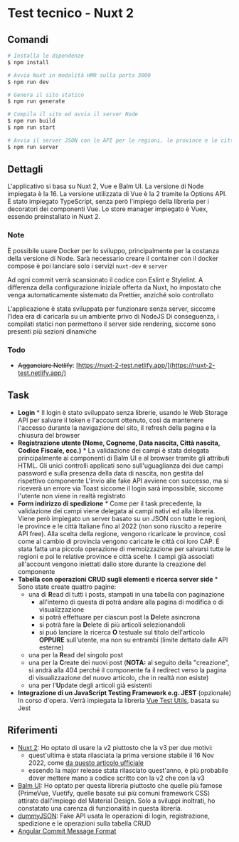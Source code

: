 # Test tecnico - Nuxt 2

## Comandi

```bash
# Installa le dipendenze
$ npm install

# Avvia Nuxt in modalità HMR sulla porta 3000
$ npm run dev

# Genera il sito statico
$ npm run generate

# Compila il sito ed avvia il server Node
$ npm run build
$ npm run start

# Avvia il server JSON con le API per le regioni, le province e le città Italiane
$ npm run server
```

## Dettagli

L'applicativo si basa su Nuxt 2, Vue e Balm UI.
La versione di Node impiegata è la 16.
La versione utilizzata di Vue è la 2 tramite la Options API.
È stato impiegato TypeScript, senza però l'impiego della libreria per i decoratori dei componenti Vue.
Lo store manager impiegato è Vuex, essendo preinstallato in Nuxt 2.

### Note

È possibile usare Docker per lo sviluppo, principalmente per la costanza della versione di Node.
Sarà necessario creare il container con il docker compose è poi lanciare solo i servizi `nuxt-dev` e `server`

Ad ogni commit verrà scansionato il codice con Eslint e Stylelint.
A differenza della configurazione iniziale offerta da Nuxt, ho impostato che venga automaticamente sistemato da Prettier, anziché solo controllato

L'applicazione è stata sviluppata per funzionare senza server, siccome l'idea era di caricarla su un ambiente privo di NodeJS
Di conseguenza, i compilati statici non permettono il server side rendering, siccome sono presenti più sezioni dinamiche

### Todo

- ~~Agganciare Netlify~~: [https://nuxt-2-test.netlify.app/](https://nuxt-2-test.netlify.app/)

## Task

- **Login** \*
  Il login è stato sviluppato senza librerie, usando le Web Storage API per salvare il token e l'account ottenuto, così da mantenere l'accesso durante la navigazione del sito, il refresh della pagina e la chiusura del browser
- **Registrazione utente (Nome, Cognome, Data nascita, Città nascita, Codice Fiscale, ecc.)** \*
  La validazione dei campi è stata delegata principalmente ai componenti di Balm UI e al browser tramite gli attributi HTML.
  Gli unici controlli applicati sono sull'uguaglianza dei due campi password e sulla presenza della data di nascita, non gestita dal rispettivo componente
  L'invio alle fake API avviene con successo, ma si riceverà un errore via Toast siccome il login sarà impossibile, siccome l'utente non viene in realtà registrato
- **Form indirizzo di spedizione** \*
  Come per il task precedente, la validazione dei campi viene delegata ai campi nativi ed alla libreria.
  Viene però impiegato un server basato su un JSON con tutte le regioni, le province e le città Italiane fino al 2022 (non sono riuscito a reperire API free).
  Alla scelta della regione, vengono ricaricate le province, così come al cambio di provincia vengono caricate le città coi loro CAP.
  È stata fatta una piccola operazione di memoizzazione per salvarsi tutte le regioni e poi le relative province e città scelte.
  I campi già associati all'account vengono iniettati dallo store durante la creazione del componente
- **Tabella con operazioni CRUD sugli elementi e ricerca server side** \*
  Sono state create quattro pagine:
  - una di **R**ead di tutti i posts, stampati in una tabella con paginazione
    - all'interno di questa di potrà andare alla pagina di modifica o di visualizzazione
    - si potrà effettuare per ciascun post la **D**elete asincrona
    - si potrà fare la **D**elete di più articoli selezionandoli
    - si può lanciare la ricerca **O** testuale sul titolo dell'articolo **OPPURE** sull'utente, ma non su entrambi (limite dettato dalle API esterne)
  - una per la **R**ead del singolo post
  - una per la **C**reate dei nuovi post (**NOTA:** al seguito della "creazione", si andrà alla 404 perché il componente fa il redirect verso la pagina di visualizzazione del nuovo articolo, che in realtà non esiste)
  - una per l'**U**pdate degli articoli già esistenti
- **Integrazione di un JavaScript Testing Framework e.g. JEST** (opzionale)
  In corso d'opera.
  Verrà impiegata la libreria [Vue Test Utils](https://v1.test-utils.vuejs.org/), basata su Jest

## Riferimenti

- [Nuxt 2](https://nuxtjs.org/): Ho optato di usare la v2 piuttosto che la v3 per due motivi:
  - quest'ultima è stata rilasciata la prima versione stabile il 16 Nov 2022, come [da questo articolo ufficiale](https://nuxt.com/v3)
  - essendo la major release stata rilasciato quest'anno, è più probabile dover mettere mano a codice scritto con la v2 che con la v3
- [Balm UI](https://v8.material.balmjs.com/#/): Ho optato per questa libreria piuttosto che quelle più famose (PrimeVue, Vuetify, quelle basate sui più comuni framework CSS) attirato dall'impiego del Material Design. Solo a sviluppi inoltrati, ho constatato una carenza di funzionalità in questa libreria.
- [dummyJSON](https://dummyjson.com/): Fake API usata le operazioni di login, registrazione, spedizione e le operazioni sulla tabella CRUD
- [Angular Commit Message Format](https://gist.github.com/brianclements/841ea7bffdb01346392c)
